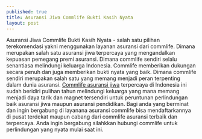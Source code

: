 ```yaml
---
published: true
title: Asuransi Jiwa Commlife Bukti Kasih Nyata
layout: post
---
```

Asuransi Jiwa Commlife Bukti Kasih Nyata -  salah satu pilihan terekomendasi yakni menggunakan layanan asuransi dari commlife. Dimana merupakan salah satu asuransi jiwa terpercaya yang mengandalkan kepuasan pemegang premi asuransi. Dimana commlife sendiri selalu senantiasa melindungi keluarga Indonesia.
Commlife memberikan dukungan secara penuh dan juga memberikan bukti nyata yang baik. Dimana commlife sendiri merupakan salah satu yang memang menjadi peran terpenting dalam dunia asuransi.
<a href="http://www.commlife.co.id/products/wealth-accumulation/insurance-investment/commlink-and-commlink-premier/">Commlife asuransi jiwa</a> terpercaya di Indonesia ini sudah beridiri pulihan tahun melindungi keluarga yang mana memang menjadi daya tarik dan magnet tersendiri untuk peruntunan perlindungan baik asuransi jiwa maupun asuransi pendidikan.
Bagi anda yang berminat dan ingin bergabung di layanana asuransi commlife bisa mendaftarkannya di pusat terdekat maupun cabang dari commlife asuransi terbaik dan terpercaya.
Anda ingin bergabung silahkkan hubungi commlife untuk perlindungan yang nyata mulai saat ini.